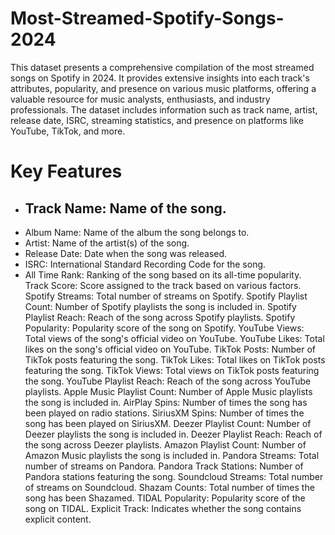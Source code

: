 # Most-Streamed-Spotify-Songs-2024
This dataset presents a comprehensive compilation of the most streamed songs on Spotify in 2024.
It provides extensive insights into each track's attributes, popularity, and presence on various music platforms, offering a valuable resource for music analysts, enthusiasts, and industry professionals. 
The dataset includes information such as track name, artist, release date, ISRC, streaming statistics, and presence on platforms like YouTube, TikTok, and more.

# Key Features
* ## Track Name: Name of the song.
* Album Name: Name of the album the song belongs to.
* Artist: Name of the artist(s) of the song.
* Release Date: Date when the song was released.
* ISRC: International Standard Recording Code for the song.
* All Time Rank: Ranking of the song based on its all-time popularity.
Track Score: Score assigned to the track based on various factors.
Spotify Streams: Total number of streams on Spotify.
Spotify Playlist Count: Number of Spotify playlists the song is included in.
Spotify Playlist Reach: Reach of the song across Spotify playlists.
Spotify Popularity: Popularity score of the song on Spotify.
YouTube Views: Total views of the song's official video on YouTube.
YouTube Likes: Total likes on the song's official video on YouTube.
TikTok Posts: Number of TikTok posts featuring the song.
TikTok Likes: Total likes on TikTok posts featuring the song.
TikTok Views: Total views on TikTok posts featuring the song.
YouTube Playlist Reach: Reach of the song across YouTube playlists.
Apple Music Playlist Count: Number of Apple Music playlists the song is included in.
AirPlay Spins: Number of times the song has been played on radio stations.
SiriusXM Spins: Number of times the song has been played on SiriusXM.
Deezer Playlist Count: Number of Deezer playlists the song is included in.
Deezer Playlist Reach: Reach of the song across Deezer playlists.
Amazon Playlist Count: Number of Amazon Music playlists the song is included in.
Pandora Streams: Total number of streams on Pandora.
Pandora Track Stations: Number of Pandora stations featuring the song.
Soundcloud Streams: Total number of streams on Soundcloud.
Shazam Counts: Total number of times the song has been Shazamed.
TIDAL Popularity: Popularity score of the song on TIDAL.
Explicit Track: Indicates whether the song contains explicit content.
